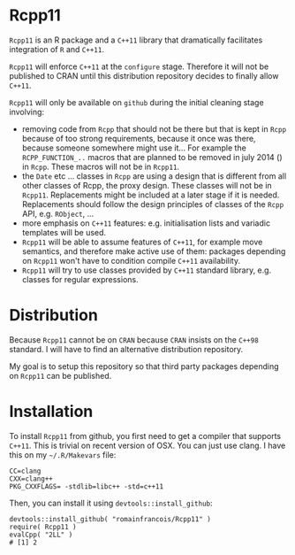 Rcpp11
=======

`Rcpp11` is an R package and a `C++11` library that dramatically facilitates integration of 
`R` and `C++11`.

`Rcpp11` will enforce `C++11` at the `configure` stage. 
Therefore it will not be published to CRAN until this distribution 
repository decides to finally allow `C++11`. 

`Rcpp11` will only be available on `github` during the initial cleaning stage involving:
 - removing code from `Rcpp` that should not be there but that is kept 
 in `Rcpp` because of too strong requirements, because it once was there, because someone 
somewhere might use it... For example the `RCPP_FUNCTION_..` macros that are 
 planned to be removed in july 2014 () in `Rcpp`. These macros will not be in `Rcpp11`.
 - the `Date` etc ... classes in `Rcpp` are using a design that is different 
 from all other classes of Rcpp, the proxy design. These classes will not be in `Rcpp11`. 
 Replacements might be included at a later stage if it is needed. Replacements should 
 follow the design principles of classes of the `Rcpp` API, e.g. `RObject`, ...
 - more emphasis on `C++11` features: e.g. initialisation lists and variadic templates will be used. 
 - `Rcpp11` will be able to assume features of `C++11`, for example move semantics, and therefore make active use of them: 
 packages depending on `Rcpp11` won't have to condition compile `C++11` availability. 
 - `Rcpp11` will try to use classes provided by `C++11` standard library, e.g. classes for regular expressions. 


Distribution
===========

Because `Rcpp11` cannot be on `CRAN` because `CRAN` insists on the `C++98` standard. 
I will have to find an alternative distribution repository. 

My goal is to setup this repository so that third party packages 
depending on `Rcpp11` can be published.

Installation
============

To install `Rcpp11` from github, you first need to get a compiler that supports `C++11`. This is trivial on 
recent version of OSX. You can just use clang. I have this on my `~/.R/Makevars` file: 

```
CC=clang
CXX=clang++
PKG_CXXFLAGS= -stdlib=libc++ -std=c++11
```

Then, you can install it using `devtools::install_github`: 

```
devtools::install_github( "romainfrancois/Rcpp11" )
require( Rcpp11 )
evalCpp( "2LL" )
# [1] 2
```

